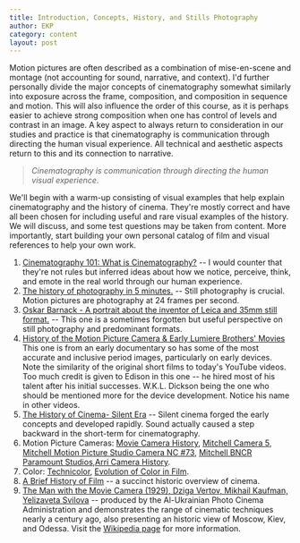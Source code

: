 ```yaml
---
title: Introduction, Concepts, History, and Stills Photography 
author: EKP 
category: content 
layout: post
---
```


Motion pictures are often described as a combination of mise-en-scene and montage (not accounting for sound, narrative, and context).  I'd further personally divide the major concepts of cinematography somewhat similarly into exposure across the frame, composition, and composition in sequence and motion.  This will also influence the order of this course, as it is perhaps easier to achieve strong composition when one has control of levels and contrast in an image.  A key aspect to always return to consideration in our studies and practice is that cinematography is communication through directing the human visual experience.  All technical and aesthetic aspects return to this and its connection to narrative.

> *Cinematography is communication through directing the human visual experience.*

We'll begin with a warm-up consisting of visual examples that help explain cinematography and the history of cinema.  They're mostly correct and have all been chosen for including useful and rare visual examples of the history.
We will discuss, and some test questions may be taken from content.  More importantly, start building your own personal catalog of film and visual references to help your own work.

1. [Cinematography 101: What is Cinematography?](https://www.youtube.com/watch?v=BXAr2yiYCV4A) -- I would counter that they're not rules but inferred ideas about how we notice, perceive, think, and emote in the real world through our human experience.
2. [The history of photography in 5 minutes.](https://www.youtube.com/watch?v=JoxGEymA8ro) -- Still photography is crucial.  Motion pictures are photography at 24 frames per second.
3. [Oskar Barnack - A portrait about the inventor of Leica and 35mm still format.](https://www.youtube.com/watch?v=eF1-XTx8nCI) -- This one is a sometimes forgotten but useful perspective on still photography and predominant formats.
4. [History of the Motion Picture Camera & Early Lumiere Brothers' Movies](https://www.youtube.com/watch?v=86X85MMcdzk)
This one is from an early documentary so has some of the most accurate and inclusive period images, particularly on early devices.  Note the similarity of the original short films to today's YouTube videos.  Too much credit is given to Edison in this one -- he hired most of his talent after his initial successes.  W.K.L. Dickson being the one who should be mentioned more for the device development.  Notice his name in other videos.
5. [The History of Cinema- Silent Era](https://www.youtube.com/watch?v=SYvZPCmeEO4) -- Silent cinema forged the early concepts and developed rapidly.  Sound actually caused a step backward in the short-term for cinematography.
6. Motion Picture Cameras: [Movie Camera History](https://www.youtube.com/watch?v=uiFesZHdYLo), [Mitchell Camera 5](https://www.youtube.com/watch?v=GZrkK2qy23Q), [Mitchell Motion Picture Studio Camera NC #73](https://www.youtube.com/watch?v=ydhTZi0dwWY), [Mitchell BNCR Paramount Studios](https://www.youtube.com/watch?v=B7BEbb7_OW8),[Arri Camera History](https://www.youtube.com/watch?v=ydhTZi0dwWY).
7. Color: [Technicolor](https://www.youtube.com/watch?v=Mqaobr6w6_I), [Evolution of Color in Film](https://www.youtube.com/watch?v=hgYnW2ZSQMA).
8. [A Brief History of Film](https://www.youtube.com/watch?v=utntGgcsZWI) -- a succinct historic overview of cinema.
9. [The Man with the Movie Camera (1929), Dziga Vertov, Mikhail Kaufman, Yelizaveta Svilova](https://www.youtube.com/watch?v=3GyNB4-eN1E) -- produced by the Al-Ukrainian Photo Cinema Administration and demonstrates the range of cinematic techniques nearly a century ago, also presenting an historic view of Moscow, Kiev, and Odessa.  Visit the [Wikipedia page](https://en.wikipedia.org/wiki/Man_with_a_Movie_Camera) for more information.
